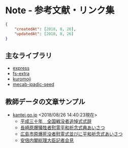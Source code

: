 # Note - 参考文献・リンク集

```Json
{
	"createdAt": [2018, 8, 26],
	"updatedAt": [2018, 8, 26]
}
```



## 主なライブラリ
* [express](https://expressjs.com)
* [fs-extra](https://github.com/jprichardson/node-fs-extra)
* [kuromoji](https://github.com/takuyaa/kuromoji.js)
* [mecab-ipadic-seed](https://github.com/takuyaa/mecab-ipadic-seed)



## 教師データの文章サンプル
* [kantei.go.jp](https://www.kantei.go.jp/jp/98_abe/statement) <2018/08/26 14:40:23現在>
  * [平成三十年　全国戦没者追悼式式辞](https://www.kantei.go.jp/jp/98_abe/statement/2018/0815sikiji.html)
  * [長崎原爆犠牲者慰霊平和祈念式典あいさつ](https://www.kantei.go.jp/jp/98_abe/statement/2018/0809nagasaki.html)
  * [広島市原爆死没者慰霊式並びに平和祈念式あいさつ](https://www.kantei.go.jp/jp/98_abe/statement/2018/0806hiroshima.html)
  * [安倍内閣総理大臣記者会見](https://www.kantei.go.jp/jp/98_abe/statement/2018/0720kaiken.html)